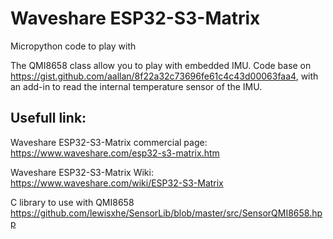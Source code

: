 # Waveshare ESP32-S3-Matrix
Micropython code to play with 

The QMI8658 class allow you to play with embedded IMU.
Code base on https://gist.github.com/aallan/8f22a32c73696fe61c4c43d00063faa4, with an add-in to read the internal temperature sensor of the IMU.

## Usefull link:

Waveshare ESP32-S3-Matrix commercial page: https://www.waveshare.com/esp32-s3-matrix.htm

Waveshare ESP32-S3-Matrix Wiki: https://www.waveshare.com/wiki/ESP32-S3-Matrix

C library to use with QMI8658 https://github.com/lewisxhe/SensorLib/blob/master/src/SensorQMI8658.hpp
